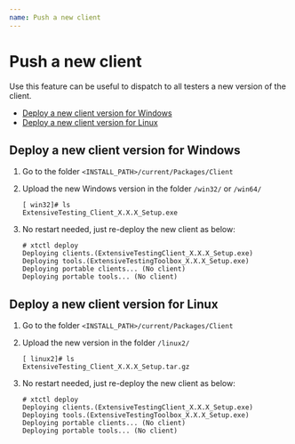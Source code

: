 ```yaml
---
name: Push a new client
---
```


# Push a new client

Use this feature can be useful to dispatch to all testers a new version of the client.

* [Deploy a new client version for Windows](push_client#deploy-a-new-client-version-for-windows)
* [Deploy a new client version for Linux](push_client#deploy-a-new-client-version-for-linux)

## Deploy a new client version for Windows

1.	Go to the folder `<INSTALL_PATH>/current/Packages/Client`

2.	Upload the new Windows version in the folder `/win32/` or `/win64/` 

    ```
    [ win32]# ls
    ExtensiveTesting_Client_X.X.X_Setup.exe
    ```

3.	No restart needed, just re-deploy the new client as below:

    ```
    # xtctl deploy
    Deploying clients.(ExtensiveTestingClient_X.X.X_Setup.exe)
    Deploying tools.(ExtensiveTestingToolbox_X.X.X_Setup.exe)
    Deploying portable clients... (No client)
    Deploying portable tools... (No client)
    ```
    
## Deploy a new client version for Linux

1.	Go to the folder `<INSTALL_PATH>/current/Packages/Client`

2.	Upload the new version in the folder `/linux2/` 

    ```
    [ linux2]# ls
    ExtensiveTesting_Client_X.X.X_Setup.tar.gz
    ```

3.	No restart needed, just re-deploy the new client as below:

    ```
    # xtctl deploy
    Deploying clients.(ExtensiveTestingClient_X.X.X_Setup.exe)
    Deploying tools.(ExtensiveTestingToolbox_X.X.X_Setup.exe)
    Deploying portable clients... (No client)
    Deploying portable tools... (No client)
    ```